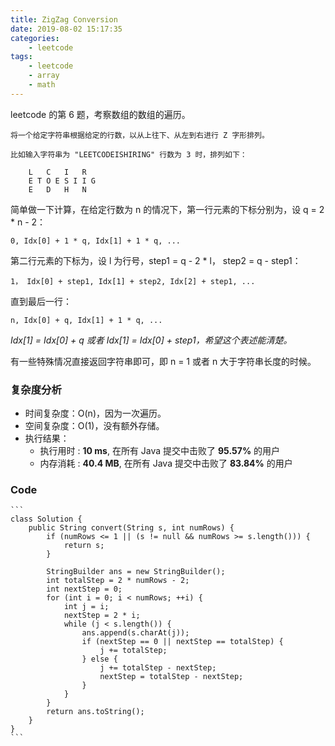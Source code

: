 ```yaml
---
title: ZigZag Conversion
date: 2019-08-02 15:17:35
categories:
    - leetcode
tags: 
    - leetcode
    - array
    - math
---
```


leetcode 的第 6 题，考察数组的数组的遍历。

    将一个给定字符串根据给定的行数，以从上往下、从左到右进行 Z 字形排列。

    比如输入字符串为 "LEETCODEISHIRING" 行数为 3 时，排列如下：
        
        L   C   I   R
        E T O E S I I G
        E   D   H   N

<!-- more -->

简单做一下计算，在给定行数为 n 的情况下，第一行元素的下标分别为，设 q = 2 * n - 2：

    0, Idx[0] + 1 * q, Idx[1] + 1 * q, ...

第二行元素的下标为，设 l 为行号，step1 = q - 2 * l， step2 = q - step1：

    1， Idx[0] + step1, Idx[1] + step2, Idx[2] + step1, ...

直到最后一行：

    n, Idx[0] + q, Idx[1] + 1 * q, ...

*Idx[1] = Idx[0] + q 或者 Idx[1] = Idx[0] + step1，希望这个表述能清楚。*

有一些特殊情况直接返回字符串即可，即 n = 1 或者 n 大于字符串长度的时候。

### 复杂度分析

- 时间复杂度：O(n)，因为一次遍历。
- 空间复杂度：O(1)，没有额外存储。
- 执行结果：
  - 执行用时 : **10 ms**, 在所有 Java 提交中击败了 **95.57%** 的用户
  - 内存消耗 : **40.4 MB**, 在所有 Java 提交中击败了 **83.84%** 的用户

### Code

    ```
    class Solution {
        public String convert(String s, int numRows) {
            if (numRows <= 1 || (s != null && numRows >= s.length())) {
                return s;
            }

            StringBuilder ans = new StringBuilder();
            int totalStep = 2 * numRows - 2;
            int nextStep = 0;
            for (int i = 0; i < numRows; ++i) {
                int j = i;
                nextStep = 2 * i;
                while (j < s.length()) {
                    ans.append(s.charAt(j));
                    if (nextStep == 0 || nextStep == totalStep) {
                        j += totalStep;
                    } else {
                        j += totalStep - nextStep;
                        nextStep = totalStep - nextStep;
                    }
                }
            }
            return ans.toString();
        }
    }
    ```
